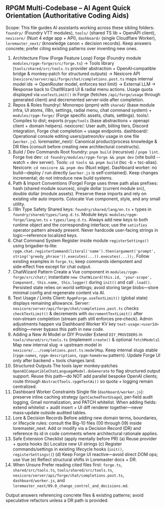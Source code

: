 ## RPGM Multi-Codebase – AI Agent Quick Orientation (Authoritative Coding Aids)

Scope: This file guides AI assistants working across these sibling folders: `foundry/` (Foundry VTT modules), `tools/` (shared TS lib + OpenAPI client), `nexicore/` (Nuxt 4 edge app + API), `dashboard/` (single Cloudflare Worker), `loremaster_next/` (knowledge canon + decision records). Keep answers concrete; prefer citing existing patterns over inventing new ones.

1. Architecture Flow (Forge Feature Loop)
	Forge (Foundry module `modules/rpgm-forge/src/forge.ts`) → Tools library (`tools/shared/src/tools.ts` provider abstraction + OpenAI‑compatible bridge & monkey‑patch for structured outputs) → Nexicore API (`nexicore/server/api/forge/chat/completions.post.ts` maps internal model ids -> OpenRouter model, enforces text limit) → External LLM → Response back to ChatWizard UI & radial menu actions. Usage quota displayed via `useTextLimit()` in Forge (fetches `/api/forge/usage` through generated client) and decremented server‑side after completion.
2. Repos & Roles
	foundry/: Monorepo (pnpm) with `shared/` (base module infra, UI atoms, i18n, settings, radial menu, chat command system) + `modules/rpgm-forge/` (Forge specific assets, chats, settings).  tools/: Compiles to dist; exports `@rpgm/tools` (base abstractions + openapi client + domain helpers).  nexicore/: User auth, billing tiers, Discord integration, Forge chat completion + usage endpoints.  dashboard/: Operational console editing users/patreon/kv usage in one file (`worker.js`).  loremaster_next/: Canonical product/process knowledge & DR files (consult before creating new architectural constructs).
3. Build / Dev Commands
	Root foundry: `pnpm build` (recursive) / `pnpm lint`. Forge live dev: `cd foundry/modules/rpgm-forge && pnpm dev` (vite build --watch + dev server). Tools: `cd tools && pnpm build` (tsc -b + tsc-alias). Nexicore: `cd nexicore && pnpm dev` (Nuxt edge). Dashboard worker: no build—deploy / run directly (`worker.js` is self‑contained). Keep changes incremental; do not introduce new build systems.
4. Path & Import Conventions (Forge)
	Forge uses three path alias prefixes: hash (shared module sources), single dollar (current module src), double dollar (module assets). Preserve these imports and rely on existing vite auto imports. Colocate Vue component, style, and any small utility.
5. i18n Type Safety
	Shared keys: `foundry/shared/lang/en.ts` + types in `foundry/shared/types/lang.d.ts`. Module keys: `modules/rpgm-forge/lang/en.ts` + `types/lang.d.ts`. Always add new keys to both runtime object and the corresponding interface; use the `satisfies` operator pattern already present. Never hardcode user‑facing strings in logic—reference localized keys.
6. Chat Command System
	Register inside module `registerSettings()` using brigadier‑ts‑lite: `rpgm.chat.registerCommand(literal('name').then(argument('prompt', string('greedy_phrase')).executes(...)).executes(...));`. Follow existing examples in `forge.ts`; keep commands idempotent and side‑effect free except for chat output.
7. ChatWizard Pattern
	Create a Vue component in `modules/rpgm-forge/src/chat/`; instantiate `new ChatWizard(this.id, 'your-scope', Component, this.name, this.logger)` during `init()` and call `.load()`. Persisted state relies on world settings; avoid storing large blobs—store minimal config and regenerate content via AI.
8. Text Usage / Limits
	Client: `RpgmForge.useTextLimit()` (global state) displays remaining allowance. Server: `nexicore/server/api/forge/chat/completions.post.ts` checks `checkTextLimit()` & decrements with `decrementTextLimit()` after non‑stream completion (stream path still enforces pre‑check). Admin adjustments happen via Dashboard Worker KV key `text-usage:<userId>` editing—never bypass this path in new code.
9. Adding a New AI Model or DIY Provider
	Extend `DIY_PROVIDERS` in `tools/shared/src/tools.ts` (implement `create()` & optional `fetchModels`). Map new internal slug -> upstream model in `nexicore/.../completions.post.ts:modelMap`. Keep internal slugs stable (`rpgm-names`, `rpgm-descriptions`, `rpgm-homebrew` pattern). Update Forge UI only after backend + tools changes land.
10. Structured Outputs
	The tools layer monkey‑patches `OpenAICompatibleChatLanguageModel.doGenerate` to flag structured output support. Reuse this path—do NOT add parallel bespoke OpenAI clients; route through `AbstractTools.rpgmTextAi()` so quota + logging remain centralized.
11. Dashboard Worker Constraints
	Single file (`dashboard/worker.js`): preserve inline caching strategy (`getCachedTextUsage`), per‑field audit logging, Gmail normalization, and PATCH whitelist. When adding fields: extend whitelist + audit insert + UI diff renderer together—never mass‑update outside audited tables.
12. Lore & Decision Records
	Before adding new domain terms, boundaries, or lifecycle rules: consult the Big-10 files (00 through 09) inside loremaster_next. Add or modify via a Decision Record (DR) and reference its id in code comments where architectural rationale applies.
13. Safe Extension Checklist (apply mentally before PR)
	(a) Reuse provider + quota hooks (b) Localize new UI strings (c) Register commands/settings in existing lifecycle hooks (`init()`, `registerSettings()`) (d) Keep Forge UI reactive—avoid direct DOM ops; use Vue (e) Reflect structural shifts in Loremaster docs + DR.
14. When Unsure
	Prefer reading cited files first: `forge.ts`, `shared/src/tools.ts`, `tools/shared/src/tools.ts`, `nexicore/server/api/forge/chat/completions.post.ts`, `dashboard/worker.js`, and `loremaster_next/09.0_change_control_and_decisions.md`.

Output answers referencing concrete files & existing patterns; avoid speculative refactors unless a DR path is provided.
